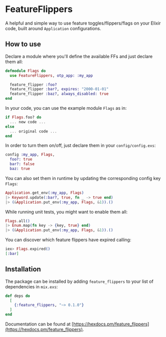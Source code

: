# FeatureFlippers

A helpful and simple way to use feature toggles/flippers/flags on your Elixir code, built around `Application` configurations.

## How to use

Declare a module where you'll define the available FFs and just declare them all:

```elixir
defmodule Flags do
  use FeatureFlippers, otp_app: :my_app

  feature_flipper :foo?
  feature_flipper :bar?, expires: "2000-01-01"
  feature_flipper :baz?, always_disabled: true
end
```

In your code, you can use the example module `Flags` as in:

```elixir
if Flags.foo? do
  ... new code ...
else
  ... original code ...
end
```

In order to turn them on/off, just declare them in your `config/config.exs`:

```elixir
config :my_app, Flags,
  foo?: true
  bar?: false
  baz: true
```

You can also set them in runtime by updating the corresponding config key `Flags`:

```elixir
Application.get_env(:my_app, Flags)
|> Keyword.update(:bar?, true, fn _ -> true end)
|> (&Application.put_env(:my_app, Flags, &1)).()
```

While running unit tests, you might want to enable them all:

```elixir
Flags.all()
|> Enum.map(fn key -> {key, true} end)
|> (&Application.put_env(:my_app, Flags, &1)).()
```

You can discover which feature flippers have expired calling:

```elixir
iex> Flags.expired()
[:bar]
```

## Installation

The package can be installed by adding `feature_flippers` to your list of dependencies in `mix.exs`:

```elixir
def deps do
  [
    {:feature_flippers, "~> 0.1.0"}
  ]
end
```

Documentation can be found at [https://hexdocs.pm/feature_flippers](https://hexdocs.pm/feature_flippers).

